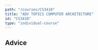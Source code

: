 ```yaml
---
path: "/courses/CS3410"
title: "ADV TOPICS COMPUTER ARCHITECTURE"
id: "CS3410"
type: "individual-course"
---
```


## Advice

